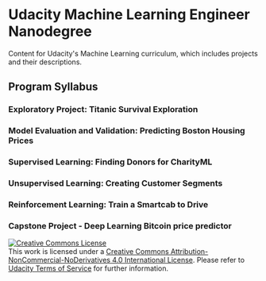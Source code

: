 # Udacity Machine Learning Engineer Nanodegree
Content for Udacity's Machine Learning curriculum, which includes projects and their descriptions.

## Program Syllabus

### Exploratory Project: Titanic Survival Exploration
### Model Evaluation and Validation: Predicting Boston Housing Prices
### Supervised Learning: Finding Donors for CharityML
### Unsupervised Learning: Creating Customer Segments
### Reinforcement Learning: Train a Smartcab to Drive
### Capstone Project - Deep Learning Bitcoin price predictor


<a rel="license" href="http://creativecommons.org/licenses/by-nc-nd/4.0/"><img alt="Creative Commons License" style="border-width:0" src="https://i.creativecommons.org/l/by-nc-nd/4.0/88x31.png" /></a><br />This work is licensed under a <a rel="license" href="http://creativecommons.org/licenses/by-nc-nd/4.0/">Creative Commons Attribution-NonCommercial-NoDerivatives 4.0 International License</a>. Please refer to [Udacity Terms of Service](https://www.udacity.com/legal) for further information.
